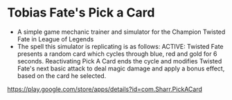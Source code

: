 # Tobias Fate's Pick a Card #
* A simple game mechanic trainer and simulator for the Champion Twisted Fate in League of Legends
* The spell this simulator is replicating is as follows:
ACTIVE: Twisted Fate presents a random card which cycles through blue, red and gold for 6 seconds. Reactivating Pick A Card ends the cycle and modifies Twisted Fate's next basic attack to deal magic damage and apply a bonus effect, based on the card he selected.

https://play.google.com/store/apps/details?id=com.Sharr.PickACard